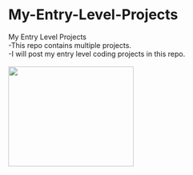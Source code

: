 # My-Entry-Level-Projects
My Entry Level Projects<br>
-This repo contains multiple projects.<br>
-I will post my entry level coding projects in this repo. <br><br>
<img src="https://cdn.dribbble.com/users/330915/screenshots/3587000/10_coding_dribbble.gif" width="250px" height="200px" position="absolute">
